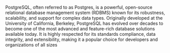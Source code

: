 
PostgreSQL, often referred to as Postgres, is a powerful, open-source relational database management system (RDBMS) known for its robustness, scalability, and support for complex data types. Originally developed at the University of California, Berkeley, PostgreSQL has evolved over decades to become one of the most advanced and feature-rich database solutions available today. It is highly respected for its standards compliance, data integrity, and extensibility, making it a popular choice for developers and organizations of all sizes

